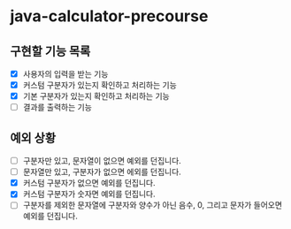# java-calculator-precourse

## 구현할 기능 목록

- [x] 사용자의 입력을 받는 기능
- [x] 커스텀 구분자가 있는지 확인하고 처리하는 기능
- [x] 기본 구분자가 있는지 확인하고 처리하는 기능
- [ ] 결과를 출력하는 기능

## 예외 상황

- [ ] 구분자만 있고, 문자열이 없으면 예외를 던집니다.
- [ ] 문자열만 있고, 구분자가 없으면 에외를 던집니다.
- [x] 커스텀 구분자가 없으면 예외를 던집니다.
- [x] 커스텀 구분자가 숫자면 예외를 던집니다.
- [ ] 구분자를 제외한 문자열에 구분자와 양수가 아닌 음수, 0, 그리고 문자가 들어오면 예외를 던집니다.
